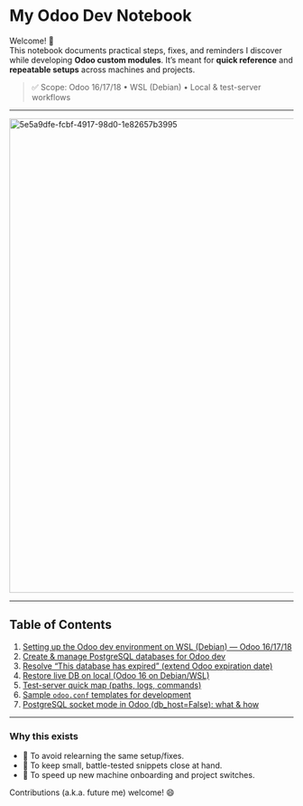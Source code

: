 # My Odoo Dev Notebook

Welcome! 👋  
This notebook documents practical steps, fixes, and reminders I discover while developing **Odoo custom modules**. It’s meant for **quick reference** and **repeatable setups** across machines and projects.

> ✅ Scope: Odoo 16/17/18 • WSL (Debian) • Local & test-server workflows

---

<img width="1024" height="840" alt="5e5a9dfe-fcbf-4917-98d0-1e82657b3995" src="https://github.com/user-attachments/assets/86d1c7ae-97e7-4432-856f-a7138f1d1192" />

---

## Table of Contents

1. [Setting up the Odoo dev environment on WSL (Debian) — Odoo 16/17/18](notes/01-setup-odoo-dev-wsl.md)
2. [Create & manage PostgreSQL databases for Odoo dev](notes/02-create-manage-postgres-odoo.md)
3. [Resolve “This database has expired” (extend Odoo expiration date)](notes/03-extend-odoo-expiration.md)
4. [Restore live DB on local (Odoo 16 on Debian/WSL)](notes/04-restore-live-db-local.md)
5. [Test-server quick map (paths, logs, commands)](notes/05-test-server-map.md)
6. [Sample `odoo.conf` templates for development](notes/06-sample-odoo-conf.md)
7. [PostgreSQL socket mode in Odoo (db_host=False): what & how](notes/07-odoo-socket-mode.md)


---

### Why this exists

- 🧠 To avoid relearning the same setup/fixes.
- 🧩 To keep small, battle-tested snippets close at hand.
- 🚀 To speed up new machine onboarding and project switches.

Contributions (a.k.a. future me) welcome! 😄
